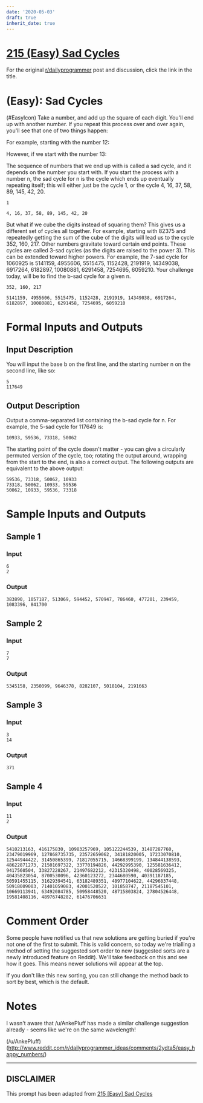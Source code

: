 ```yaml
---
date: '2020-05-03'
draft: true
inherit_date: true
---
```


# [215 (Easy) Sad Cycles](https://www.reddit.com/r/dailyprogrammer/comments/36cyxf/20150518_challenge_215_easy_sad_cycles/)

For the original [r/dailyprogrammer](https://www.reddit.com/r/dailyprogrammer/) post and discussion, click the link in the title.

#  (Easy): Sad Cycles
(#EasyIcon)
Take a number, and add up the square of each digit. You'll end up with another number. If you repeat this process over and over again, you'll see that one of two things happen:

For example, starting with the number 12:

However, if we start with the number 13:

The sequence of numbers that we end up with is called a sad cycle, and it depends on the number you start with. If you start the process with a number n, the sad cycle for n is the cycle which ends up eventually repeating itself; this will either just be the cycle 1, or the cycle 4, 16, 37, 58, 89, 145, 42, 20.


```
1
```

```
4, 16, 37, 58, 89, 145, 42, 20
```
But what if we cube the digits instead of squaring them? This gives us a different set of cycles all together. For example, starting with 82375 and repeatedly getting the sum of the cube of the digits will lead us to the cycle 352, 160, 217. Other numbers gravitate toward certain end points. These cycles are called 3-sad cycles (as the digits are raised to the power 3). This can be extended toward higher powers. For example, the 7-sad cycle for 1060925 is 5141159, 4955606, 5515475, 1152428, 2191919, 14349038, 6917264, 6182897, 10080881, 6291458, 7254695, 6059210. Your challenge today,  will be to find the b-sad cycle for a given n.


```
352, 160, 217
```

```
5141159, 4955606, 5515475, 1152428, 2191919, 14349038, 6917264, 6182897, 10080881, 6291458, 7254695, 6059210
```
# Formal Inputs and Outputs
## Input Description
You will input the base b on the first line, and the starting number n on the second line, like so:


```
5
117649
```
## Output Description
Output a comma-separated list containing the b-sad cycle for n. For example, the 5-sad cycle for 117649 is:


```
10933, 59536, 73318, 50062
```
The starting point of the cycle doesn't matter - you can give a circularly permuted version of the cycle, too; rotating the output around, wrapping from the start to the end, is also a correct output. The following outputs are equivalent to the above output:


```
59536, 73318, 50062, 10933
73318, 50062, 10933, 59536
50062, 10933, 59536, 73318
```
# Sample Inputs and Outputs
## Sample 1
### Input

```
6
2
```
### Output

```
383890, 1057187, 513069, 594452, 570947, 786460, 477201, 239459, 1083396, 841700
```
## Sample 2
### Input

```
7
7
```
### Output

```
5345158, 2350099, 9646378, 8282107, 5018104, 2191663
```
## Sample 3
### Input

```
3
14
```
### Output

```
371
```
## Sample 4
### Input

```
11
2
```
### Output

```
5410213163, 416175830, 10983257969, 105122244539, 31487287760, 23479019969, 127868735735, 23572659062, 34181820005, 17233070810, 12544944422, 31450865399, 71817055715, 14668399199, 134844138593, 48622871273, 21501697322, 33770194826, 44292995390, 125581636412, 9417560504, 33827228267, 21497682212, 42315320498, 40028569325, 40435823054, 8700530096, 42360123272, 2344680590, 40391187185, 50591455115, 31629394541, 63182489351, 48977104622, 44296837448, 50918009003, 71401059083, 42001520522, 101858747, 21187545101, 10669113941, 63492084785, 50958448520, 48715803824, 27804526448, 19581408116, 48976748282, 61476706631
```
# Comment Order
Some people have notified us that new solutions are getting buried if you're not one of the first to submit. This is valid concern, so today we're trialling a method of setting the suggested sort order to new (suggested sorts are a newly introduced feature on Reddit). We'll take feedback on this and see how it goes. This means newer solutions will appear at the top.

If you don't like this new sorting, you can still change the method back to sort by best, which is the default.

# Notes
I wasn't aware that /u/AnkePluff has made a similar challenge suggestion already - seems like we're on the same wavelength!

(/u/AnkePluff)
(http://www.reddit.com/r/dailyprogrammer_ideas/comments/2ydta5/easy_happy_numbers/)

----
## **DISCLAIMER**
This prompt has been adapted from [215 [Easy] Sad Cycles](https://www.reddit.com/r/dailyprogrammer/comments/36cyxf/20150518_challenge_215_easy_sad_cycles/
)
